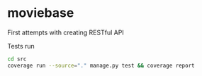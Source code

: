 # moviebase
First attempts with creating RESTful API

Tests run
```bash
cd src
coverage run --source="." manage.py test && coverage report
```